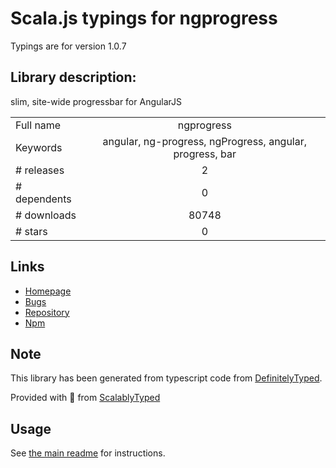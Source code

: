 
# Scala.js typings for ngprogress

Typings are for version 1.0.7

## Library description:
slim, site-wide progressbar for AngularJS

|                    |                 |
| ------------------ | :-------------: |
| Full name          | ngprogress |
| Keywords           | angular, ng-progress, ngProgress, angular, progress, bar |
| # releases         | 2 |
| # dependents       | 0 |
| # downloads        | 80748 |
| # stars            | 0 |

## Links
- [Homepage](https://github.com/VictorBjelkholm/ngProgress#readme)
- [Bugs](https://github.com/VictorBjelkholm/ngProgress/issues)
- [Repository](https://github.com/VictorBjelkholm/ngProgress)
- [Npm](https://www.npmjs.com/package/ngprogress)
    


## Note
This library has been generated from typescript code from [DefinitelyTyped](https://definitelytyped.org).

Provided with :purple_heart: from [ScalablyTyped](https://github.com/oyvindberg/ScalablyTyped)

## Usage
See [the main readme](../../readme.md) for instructions.


